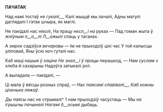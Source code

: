  
**ПАЧАТАК**

Над намі тостаў  _не гукалі__,_ Калі жыццё мы лачалі, Адны матулі даглядалі I гэтак шчыра, як маглі.

He пакідалі нас ніколі, На працу _несл__і_ _на_ руках — Пад гоман жыта ў жніўным _п__о__лі Л__ажылі_ спаць у таганах.

А змрок садзіўся _вечаровы_ _—_ Ім не прыходзіў ціхі час У той калысцы уліповай, Яны ўсю ноч гуталі нас.

Каб маці нашыя _ў_ _хаціне_ _He_  _знал__і_  _ў_ _працы_ перашкод, — Нам _суслам з_ хлеба й сахарыны Надоўга затыкалі рот.

А выладала — пакідалі, —

Ці мала ў вёсцы розных спраў, — Нас _паясамі спавівалі__,_ _Каб кожны ціхенька ляжаў._

_Ды паясы_ нас не стрымалі^ 1 нам прыходзіў часустаць — Мы  _на ігрышчы пачыналі Нагамі_ _б__осымі_ дыбаць.
